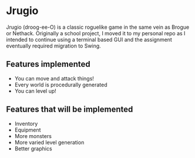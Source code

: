 # Jrugio

Jrugio (droog-ee-O) is a classic roguelike game in the same vein as Brogue or Nethack. Originally a school project, I 
moved it to my personal repo as I intended to continue using a terminal based GUI and the assignment eventually required
migration to Swing.

## Features implemented
- You can move and attack things!
- Every world is procedurally generated
- You can level up!

## Features that will be implemented
- Inventory
- Equipment
- More monsters
- More varied level generation
- Better graphics